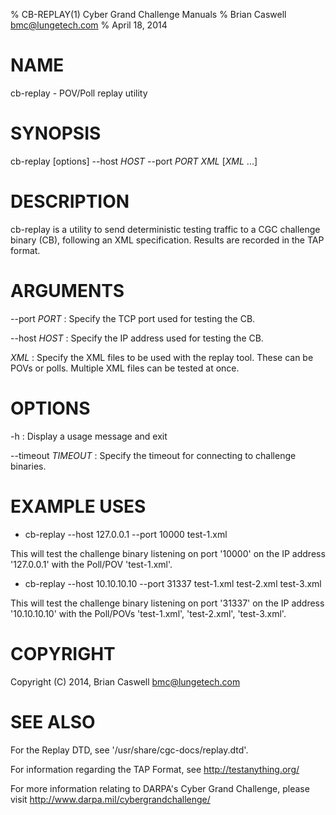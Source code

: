 % CB-REPLAY(1) Cyber Grand Challenge Manuals
% Brian Caswell <bmc@lungetech.com>
% April 18, 2014

# NAME

cb-replay - POV/Poll replay utility

# SYNOPSIS

cb-replay [options] --host *HOST* --port *PORT* *XML* [*XML* ...]

# DESCRIPTION

cb-replay is a utility to send deterministic testing traffic to a CGC challenge binary (CB), following an XML specification.  Results are recorded in the TAP format.

# ARGUMENTS
\-\-port *PORT*
:   Specify the TCP port used for testing the CB.

\-\-host *HOST*
:   Specify the IP address used for testing the CB.

*XML*
:   Specify the XML files to be used with the replay tool.  These can be POVs or polls.  Multiple XML files can be tested at once.

# OPTIONS
\-h
:   Display a usage message and exit

\-\-timeout *TIMEOUT*
:   Specify the timeout for connecting to challenge binaries.

# EXAMPLE USES

* cb-replay --host 127.0.0.1 --port 10000 test-1.xml

This will test the challenge binary listening on port '10000' on the IP address '127.0.0.1' with the Poll/POV 'test-1.xml'.

* cb-replay --host 10.10.10.10 --port 31337 test-1.xml test-2.xml test-3.xml

This will test the challenge binary listening on port '31337' on the IP address '10.10.10.10' with the Poll/POVs 'test-1.xml', 'test-2.xml', 'test-3.xml'.

# COPYRIGHT

Copyright (C) 2014, Brian Caswell <bmc@lungetech.com>

# SEE ALSO
For the Replay DTD, see '/usr/share/cgc-docs/replay.dtd'.

For information regarding the TAP Format, see <http://testanything.org/>

For more information relating to DARPA's Cyber Grand Challenge, please visit <http://www.darpa.mil/cybergrandchallenge/>
